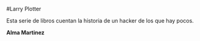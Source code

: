 #Larry Plotter

Esta serie de libros cuentan la historia de un hacker de los que hay pocos. 

**Alma Martinez**


